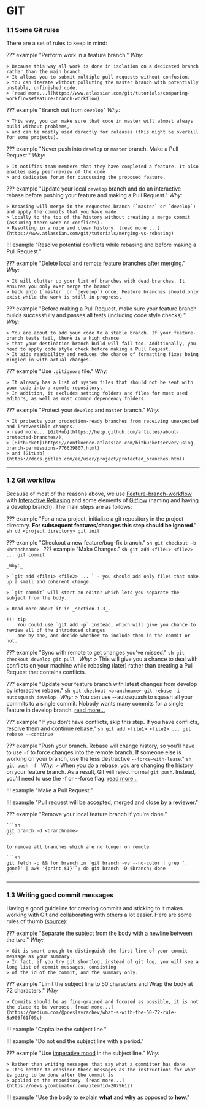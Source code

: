 # GIT

### 1.1 Some Git rules

There are a set of rules to keep in mind:

??? example "Perform work in a feature branch."
    _Why:_
    
    > Because this way all work is done in isolation on a dedicated branch rather than the main branch. 
    > It allows you to submit multiple pull requests without confusion. 
    > You can iterate without polluting the master branch with potentially unstable, unfinished code.
    > [read more...](https://www.atlassian.com/git/tutorials/comparing-workflows#feature-branch-workflow)

??? example "Branch out from `develop`"
    _Why:_
    
    > This way, you can make sure that code in master will almost always build without problems, 
    > and can be mostly used directly for releases (this might be overkill for some projects).

??? example "Never push into `develop` or `master` branch. Make a Pull Request."
    _Why:_
    
    > It notifies team members that they have completed a feature. It also enables easy peer-review of the code 
    > and dedicates forum for discussing the proposed feature.

??? example "Update your local `develop` branch and do an interactive rebase before pushing your feature and making a Pull Request."
    _Why:_
    
    > Rebasing will merge in the requested branch (`master` or `develop`) and apply the commits that you have made 
    > locally to the top of the history without creating a merge commit (assuming there were no conflicts). 
    > Resulting in a nice and clean history. [read more ...](https://www.atlassian.com/git/tutorials/merging-vs-rebasing)

!!! example "Resolve potential conflicts while rebasing and before making a Pull Request."

??? example "Delete local and remote feature branches after merging."
    _Why:_
    
    > It will clutter up your list of branches with dead branches. It ensures you only ever merge the branch 
    > back into (`master` or `develop`) once. Feature branches should only exist while the work is still in progress.

??? example "Before making a Pull Request, make sure your feature branch builds successfully and passes all tests (including code style checks)."
    _Why:_
    
    > You are about to add your code to a stable branch. If your feature-branch tests fail, there is a high chance 
    > that your destination branch build will fail too. Additionally, you need to apply code style check before making a Pull Request. 
    > It aids readability and reduces the chance of formatting fixes being mingled in with actual changes.

??? example "Use `.gitignore` file."
    _Why:_
    
    > It already has a list of system files that should not be sent with your code into a remote repository. 
    > In addition, it excludes setting folders and files for most used editors, as well as most common dependency folders.

??? example "Protect your `develop` and `master` branch."
    _Why:_
    
    > It protects your production-ready branches from receiving unexpected and irreversible changes.
    > read more... [GitHub](https://help.github.com/articles/about-protected-branches/),
    > [Bitbucket](https://confluence.atlassian.com/bitbucketserver/using-branch-permissions-776639807.html) 
    > and [GitLab](https://docs.gitlab.com/ee/user/project/protected_branches.html)


---
### 1.2 Git workflow

Because of most of the reasons above, we use [Feature-branch-workflow](https://www.atlassian.com/git/tutorials/comparing-workflows#feature-branch-workflow) 
with [Interactive Rebasing](https://www.atlassian.com/git/tutorials/merging-vs-rebasing#the-golden-rule-of-rebasing) 
and some elements of [Gitflow](https://www.atlassian.com/git/tutorials/comparing-workflows#gitflow-workflow) (naming and having a develop branch). 
The main steps are as follows:

??? example "For a new project, initialize a git repository in the project directory. **For subsequent features/changes this step should be ignored**."
    ```sh
    cd <project directory>
    git init
    ```

??? example "Checkout a new feature/bug-fix branch."
    ```sh
    git checkout -b <branchname>
    ```
??? example "Make Changes."
    ```sh
    git add <file1> <file2> ...
    git commit
    ```

    _Why:_
    
    > `git add <file1> <file2> ... ` - you should add only files that make up a small and coherent change.

    > `git commit` will start an editor which lets you separate the subject from the body.
    
    > Read more about it in _section 1.3_.
    
    !!! tip
        You could use `git add -p` instead, which will give you chance to review all of the introduced changes 
        one by one, and decide whether to include them in the commit or not.

??? example "Sync with remote to get changes you’ve missed."
    ```sh
    git checkout develop
    git pull
    ```
    _Why:_
    > This will give you a chance to deal with conflicts on your machine while rebasing (later) rather than creating a Pull Request that contains conflicts.

??? example "Update your feature branch with latest changes from develop by interactive rebase."
    ```sh
    git checkout <branchname>
    git rebase -i --autosquash develop
    ```
    _Why:_
    > You can use --autosquash to squash all your commits to a single commit. Nobody wants many commits for a single feature in develop branch. [read more...](https://robots.thoughtbot.com/autosquashing-git-commits)

??? example "If you don’t have conflicts, skip this step. If you have conflicts, [resolve them](https://help.github.com/articles/resolving-a-merge-conflict-using-the-command-line/) and continue rebase."
    ```sh
    git add <file1> <file2> ...
    git rebase --continue
    ```

??? example "Push your branch. Rebase will change history, so you'll have to use `-f` to force changes into the remote branch. If someone else is working on your branch, use the less destructive `--force-with-lease`."
    ```sh
    git push -f
    ```
    _Why:_
    > When you do a rebase, you are changing the history on your feature branch. As a result, Git will reject normal `git push`. Instead, you'll need to use the -f or --force flag. [read more...](https://developer.atlassian.com/blog/2015/04/force-with-lease/)

!!! example "Make a Pull Request."

!!! example "Pull request will be accepted, merged and close by a reviewer."

??? example "Remove your local feature branch if you're done."

    ```sh
    git branch -d <branchname>
    ```
    
    to remove all branches which are no longer on remote
    
    ```sh
    git fetch -p && for branch in `git branch -vv --no-color | grep ': gone]' | awk '{print $1}'`; do git branch -D $branch; done
    ```

---
### 1.3 Writing good commit messages

Having a good guideline for creating commits and sticking to it makes working with Git and collaborating with others 
a lot easier. Here are some rules of thumb ([source](https://chris.beams.io/posts/git-commit/#seven-rules)):

??? example "Separate the subject from the body with a newline between the two."
    _Why:_
    
    > Git is smart enough to distinguish the first line of your commit message as your summary. 
    > In fact, if you try git shortlog, instead of git log, you will see a long list of commit messages, consisting 
    > of the id of the commit, and the summary only.

??? example "Limit the subject line to 50 characters and Wrap the body at 72 characters."
    _Why_
    
    > Commits should be as fine-grained and focused as possible, it is not the place to be verbose. [read more...](https://medium.com/@preslavrachev/what-s-with-the-50-72-rule-8a906f61f09c)

!!! example "Capitalize the subject line."

!!! example "Do not end the subject line with a period."

??? example "Use [imperative mood](https://en.wikipedia.org/wiki/Imperative_mood) in the subject line."
    _Why:_
    
    > Rather than writing messages that say what a committer has done. 
    > It's better to consider these messages as the instructions for what is going to be done after the commit is 
    > applied on the repository. [read more...](https://news.ycombinator.com/item?id=2079612)

!!! example "Use the body to explain **what** and **why** as opposed to **how**."